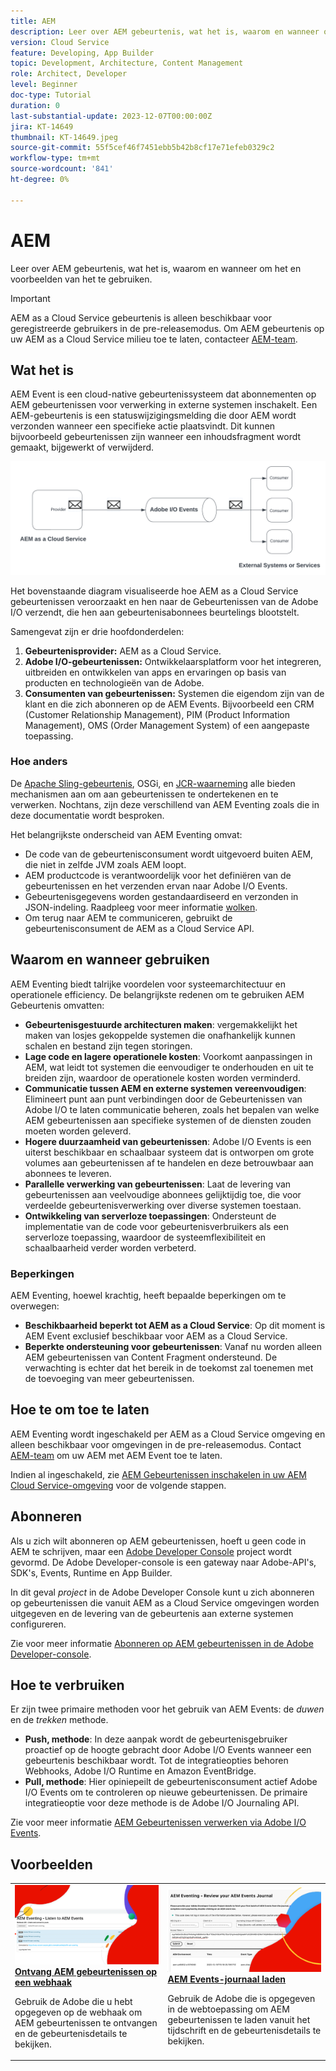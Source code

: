 ```yaml
---
title: AEM
description: Leer over AEM gebeurtenis, wat het is, waarom en wanneer om het en voorbeelden van het te gebruiken.
version: Cloud Service
feature: Developing, App Builder
topic: Development, Architecture, Content Management
role: Architect, Developer
level: Beginner
doc-type: Tutorial
duration: 0
last-substantial-update: 2023-12-07T00:00:00Z
jira: KT-14649
thumbnail: KT-14649.jpeg
source-git-commit: 55f5cef46f7451ebb5b42b8cf17e71efeb0329c2
workflow-type: tm+mt
source-wordcount: '841'
ht-degree: 0%

---
```



# AEM

Leer over AEM gebeurtenis, wat het is, waarom en wanneer om het en voorbeelden van het te gebruiken.

>[!IMPORTANT]
>
>AEM as a Cloud Service gebeurtenis is alleen beschikbaar voor geregistreerde gebruikers in de pre-releasemodus. Om AEM gebeurtenis op uw AEM as a Cloud Service milieu toe te laten, contacteer [AEM-team](mailto:grp-aem-events@adobe.com).

## Wat het is

AEM Event is een cloud-native gebeurtenissysteem dat abonnementen op AEM gebeurtenissen voor verwerking in externe systemen inschakelt. Een AEM-gebeurtenis is een statuswijzigingsmelding die door AEM wordt verzonden wanneer een specifieke actie plaatsvindt. Dit kunnen bijvoorbeeld gebeurtenissen zijn wanneer een inhoudsfragment wordt gemaakt, bijgewerkt of verwijderd.

![AEM](./assets/aem-eventing.png)

Het bovenstaande diagram visualiseerde hoe AEM as a Cloud Service gebeurtenissen veroorzaakt en hen naar de Gebeurtenissen van de Adobe I/O verzendt, die hen aan gebeurtenisabonnees beurtelings blootstelt.

Samengevat zijn er drie hoofdonderdelen:

1. **Gebeurtenisprovider:** AEM as a Cloud Service.
1. **Adobe I/O-gebeurtenissen:** Ontwikkelaarsplatform voor het integreren, uitbreiden en ontwikkelen van apps en ervaringen op basis van producten en technologieën van de Adobe.
1. **Consumenten van gebeurtenissen:** Systemen die eigendom zijn van de klant en die zich abonneren op de AEM Events. Bijvoorbeeld een CRM (Customer Relationship Management), PIM (Product Information Management), OMS (Order Management System) of een aangepaste toepassing.

### Hoe anders

De [Apache Sling-gebeurtenis](https://sling.apache.org/documentation/bundles/apache-sling-eventing-and-job-handling.html), OSGi, en [JCR-waarneming](https://jackrabbit.apache.org/oak/docs/features/observation.html) alle bieden mechanismen aan om aan gebeurtenissen te ondertekenen en te verwerken. Nochtans, zijn deze verschillend van AEM Eventing zoals die in deze documentatie wordt besproken.

Het belangrijkste onderscheid van AEM Eventing omvat:

- De code van de gebeurtenisconsument wordt uitgevoerd buiten AEM, die niet in zelfde JVM zoals AEM loopt.
- AEM productcode is verantwoordelijk voor het definiëren van de gebeurtenissen en het verzenden ervan naar Adobe I/O Events.
- Gebeurtenisgegevens worden gestandaardiseerd en verzonden in JSON-indeling. Raadpleeg voor meer informatie [wolken](https://cloudevents.io/).
- Om terug naar AEM te communiceren, gebruikt de gebeurtenisconsument de AEM as a Cloud Service API.


## Waarom en wanneer gebruiken

AEM Eventing biedt talrijke voordelen voor systeemarchitectuur en operationele efficiency. De belangrijkste redenen om te gebruiken AEM Gebeurtenis omvatten:

- **Gebeurtenisgestuurde architecturen maken**: vergemakkelijkt het maken van losjes gekoppelde systemen die onafhankelijk kunnen schalen en bestand zijn tegen storingen.
- **Lage code en lagere operationele kosten**: Voorkomt aanpassingen in AEM, wat leidt tot systemen die eenvoudiger te onderhouden en uit te breiden zijn, waardoor de operationele kosten worden verminderd.
- **Communicatie tussen AEM en externe systemen vereenvoudigen**: Elimineert punt aan punt verbindingen door de Gebeurtenissen van Adobe I/O te laten communicatie beheren, zoals het bepalen van welke AEM gebeurtenissen aan specifieke systemen of de diensten zouden moeten worden geleverd.
- **Hogere duurzaamheid van gebeurtenissen**: Adobe I/O Events is een uiterst beschikbaar en schaalbaar systeem dat is ontworpen om grote volumes aan gebeurtenissen af te handelen en deze betrouwbaar aan abonnees te leveren.
- **Parallelle verwerking van gebeurtenissen**: Laat de levering van gebeurtenissen aan veelvoudige abonnees gelijktijdig toe, die voor verdeelde gebeurtenisverwerking over diverse systemen toestaan.
- **Ontwikkeling van serverloze toepassingen**: Ondersteunt de implementatie van de code voor gebeurtenisverbruikers als een serverloze toepassing, waardoor de systeemflexibiliteit en schaalbaarheid verder worden verbeterd.

### Beperkingen

AEM Eventing, hoewel krachtig, heeft bepaalde beperkingen om te overwegen:

- **Beschikbaarheid beperkt tot AEM as a Cloud Service**: Op dit moment is AEM Event exclusief beschikbaar voor AEM as a Cloud Service.
- **Beperkte ondersteuning voor gebeurtenissen**: Vanaf nu worden alleen AEM gebeurtenissen van Content Fragment ondersteund. De verwachting is echter dat het bereik in de toekomst zal toenemen met de toevoeging van meer gebeurtenissen.

## Hoe te om toe te laten

AEM Eventing wordt ingeschakeld per AEM as a Cloud Service omgeving en alleen beschikbaar voor omgevingen in de pre-releasemodus. Contact [AEM-team](mailto:grp-aem-events@adobe.com) om uw AEM met AEM Event toe te laten.

Indien al ingeschakeld, zie [AEM Gebeurtenissen inschakelen in uw AEM Cloud Service-omgeving](https://developer.adobe.com/experience-cloud/experience-manager-apis/guides/events/#enable-aem-events-on-your-aem-cloud-service-environment) voor de volgende stappen.

## Abonneren

Als u zich wilt abonneren op AEM gebeurtenissen, hoeft u geen code in AEM te schrijven, maar een [Adobe Developer Console](https://developer.adobe.com/) project wordt gevormd. De Adobe Developer-console is een gateway naar Adobe-API&#39;s, SDK&#39;s, Events, Runtime en App Builder.

In dit geval _project_ in de Adobe Developer Console kunt u zich abonneren op gebeurtenissen die vanuit AEM as a Cloud Service omgevingen worden uitgegeven en de levering van de gebeurtenis aan externe systemen configureren.

Zie voor meer informatie [Abonneren op AEM gebeurtenissen in de Adobe Developer-console](https://developer.adobe.com/experience-cloud/experience-manager-apis/guides/events/#how-to-subscribe-to-aem-events-in-the-adobe-developer-console).

## Hoe te verbruiken

Er zijn twee primaire methoden voor het gebruik van AEM Events: de _duwen_ en de _trekken_ methode.

- **Push, methode**: In deze aanpak wordt de gebeurtenisgebruiker proactief op de hoogte gebracht door Adobe I/O Events wanneer een gebeurtenis beschikbaar wordt. Tot de integratieopties behoren Webhooks, Adobe I/O Runtime en Amazon EventBridge.
- **Pull, methode**: Hier opiniepeilt de gebeurtenisconsument actief Adobe I/O Events om te controleren op nieuwe gebeurtenissen. De primaire integratieoptie voor deze methode is de Adobe I/O Journaling API.

Zie voor meer informatie [AEM Gebeurtenissen verwerken via Adobe I/O Events](https://developer.adobe.com/experience-cloud/experience-manager-apis/guides/events/#aem-events-processing-via-adobe-io).

## Voorbeelden

<table>
  <tr>
    <td>
        <a  href="./examples/webhook.md"><img alt="Ontvang AEM gebeurtenissen op een webhaak" src="./assets/examples/webhook/Eventing-webhook.png"/></a>
        <div><strong><a href="./examples/webhook.md">Ontvang AEM gebeurtenissen op een webhaak</a></strong></div>
        <p>
          Gebruik de Adobe die u hebt opgegeven op de webhaak om AEM gebeurtenissen te ontvangen en de gebeurtenisdetails te bekijken.
        </p>
      </td>
      <td>
        <a  href="./examples/journaling.md"><img alt="AEM Events-journaal laden" src="./assets/examples/journaling/eventing-journal.png"/></a>
        <div><strong><a href="./examples/journaling.md">AEM Events-journaal laden</a></strong></div>
        <p>
          Gebruik de Adobe die is opgegeven in de webtoepassing om AEM gebeurtenissen te laden vanuit het tijdschrift en de gebeurtenisdetails te bekijken.
        </p>
      </td>
    </tr>
</table>
